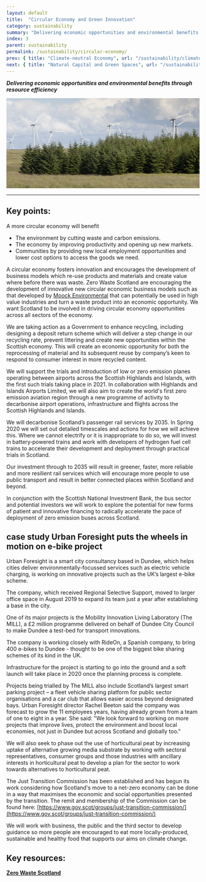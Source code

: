 ```yaml
---
layout: default
title:  "Circular Economy and Green Innovation"
category: sustainability
summary: "Delivering economic opportunities and environmental benefits through resource efficiency"
index: 3
parent: sustainability
permalink: /sustainability/circular-economy/
prev: { title: "Climate-neutral Economy", url: "/sustainability/climate-neutral-economy/" }
next: { title: "Natural Capital and Green Spaces", url: "/sustainability/natural-capital" }
---
```

***Delivering economic opportunities and environmental benefits through resource efficiency***

![A photograph of windmills at a Scottish windfarm](/assets/images/pageimages/Sustainability.45.jpg)

---

## Key points:

A more circular economy will benefit

* The environment by cutting waste and carbon emissions.
* The economy by improving productivity and opening up new markets.
* Communities by providing new local employment opportunities and lower cost options to access the goods we need.

A circular economy fosters innovation and encourages the development of business models which re-use products and materials and create value where before there was waste. Zero Waste Scotland are encouraging the development of innovative new circular  economic business models such as that developed by [Moock Environmental](https://www.moock-ltd.com/) that can potentially be used in high value industries and turn a waste product into an economic opportunity. We want Scotland to be involved in driving circular economy opportunities across all sectors of the economy.

We are taking action as a Government to enhance recycling, including designing a deposit return scheme which will deliver a step change in our recycling rate, prevent littering and create new opportunities within the Scottish economy. This will create an economic opportunity for both the reprocessing of material and its subsequent reuse by company’s keen to respond to consumer interest in more recycled content.

We will support the trials and introduction of low or zero emission planes operating between airports across the Scottish Highlands and Islands, with the first such trials taking place in 2021. In collaboration with Highlands and Islands Airports Limited, we will also aim to create the world's first zero emission aviation region through a new programme of activity to decarbonise airport operations, infrastructure and flights across the Scottish Highlands and Islands.

We will decarbonise Scotland’s passenger rail services by 2035.  In Spring 2020 we will set out detailed timescales and actions for how we will achieve this. Where we cannot electrify or it is inappropriate to do so, we will invest in battery‑powered trains and work with developers of hydrogen fuel cell trains to accelerate their development and deployment through practical trials in Scotland.

Our investment through to 2035 will result in greener, faster, more reliable and more resilient rail services which will encourage more people to use public transport and result in better connected places within Scotland and beyond.

In conjunction with the Scottish National Investment Bank, the bus sector and potential investors we will work to explore the potential for new forms of patient and innovative financing to radically accelerate the pace of deployment of zero emission buses across Scotland.

<div class="case-study" markdown="1">

<h2><span class="hidden">case study</span> Urban Foresight puts the wheels in motion on e-bike project</h2>

Urban Foresight is a smart city consultancy based in Dundee, which helps cities deliver environmentally-focussed services such as electric vehicle charging, is working on innovative projects such as the UK’s largest e-bike scheme.

The company, which received Regional Selective Support, moved to larger office space in August 2019 to expand its team just a year after establishing a base in the city.

One of its major projects is the Mobility Innovation Living Laboratory (The MILL), a £2 million programme delivered on behalf of Dundee City Council to make Dundee a test-bed for transport innovations.

The company is working closely with RideOn, a Spanish company, to bring 400 e-bikes to Dundee - thought to be one of the biggest bike sharing schemes of its kind in the UK.

Infrastructure for the project is starting to go into the ground and a soft launch will take place in 2020 once the planning process is complete.

Projects being trialled by The MILL also include Scotland’s largest smart parking project – a fleet vehicle sharing platform for public sector organisations and a car club that allows easier access beyond designated bays.
Urban Foresight director Rachel Beeton said the company was forecast to grow the 11 employees years, having already grown from a team of one to eight in a year.
She said: "We look forward to working on more projects that improve lives, protect the environment and boost local economies, not just in Dundee but across Scotland and globally too."
</div>

We will also seek to phase out the use of horticultural peat by increasing uptake of alternative growing media substrate by working with sectoral representatives, consumer groups and those industries with ancillary interests in horticultural peat to develop a plan for the sector to work towards alternatives to horticultural peat.

The Just Transition Commission has been established and has begun its work considering how Scotland's move to a net-zero economy can be done in a way that maximises the economic and social opportunities presented by the transition. The remit and membership of the Commission can be found here: [https://www.gov.scot/groups/just-transition-commission/](https://www.gov.scot/groups/just-transition-commission/)

We will work with business, the public and the third sector to develop guidance so more people are encouraged to eat more locally-produced, sustainable and healthy food that supports our aims on climate change.

## Key resources:

**[Zero Waste Scotland](https://www.zerowastescotland.org.uk)**
